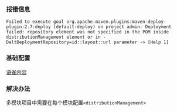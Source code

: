 <a name="plA8P"></a>
### 报错信息
```
Failed to execute goal org.apache.maven.plugins:maven-deploy-plugin:2.7:deploy (default-deploy) on project admin: Deployment failed: repository element was not specified in the POM inside distributionManagement element or in -DaltDeploymentRepository=id::layout::url parameter -> [Help 1]
```
<a name="Wkz4A"></a>
### 基础配置
[语雀内容](https://www.yuque.com/fcant/operation/sbtsz5?inner=HdudB&view=doc_embed)
<a name="CEbUc"></a>
### 解决办法
多模块项目中需要在每个模块配置`<distributionManagement>`
